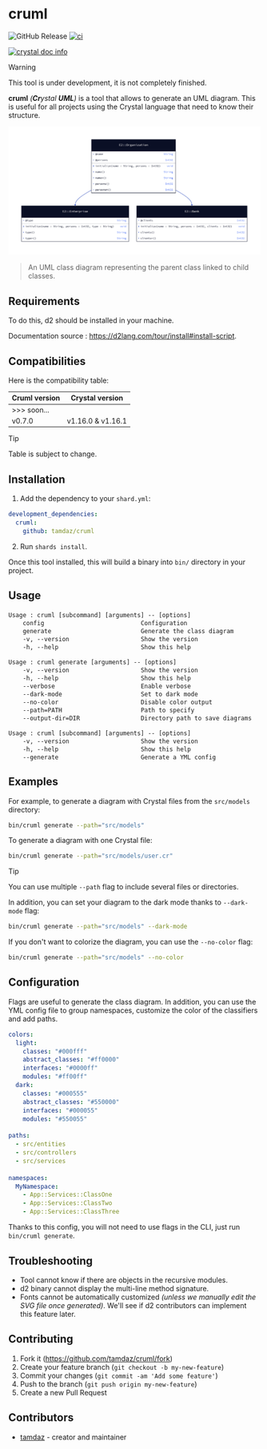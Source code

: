# cruml

![GitHub Release](https://img.shields.io/github/v/release/tamdaz/cruml)
[![ci](https://github.com/tamdaz/cruml/actions/workflows/ci.yml/badge.svg)](https://github.com/tamdaz/cruml/actions/workflows/ci.yml)

[![crystal doc info](https://img.shields.io/badge/main-CrystalDoc.info-2E1052?logo=crystal&style=for-the-badge)](https://crystaldoc.info/github/tamdaz/cruml/main/index.html)

> [!WARNING]
> This tool is under development, it is not completely finished.

**cruml** *(**Cr**ystal **UML**)* is a tool that allows to generate an UML diagram. This is useful for all projects using the Crystal language that need to know their structure.

![uml_class_diagram](img/diagram.png)

> An UML class diagram representing the parent class linked to child classes.

## Requirements

To do this, d2 should be installed in your machine.

Documentation source : https://d2lang.com/tour/install#install-script.

## Compatibilities

Here is the compatibility table:

| Cruml version | Crystal version   |
|---------------|-------------------|
| >>> soon...                       |
| v0.7.0        | v1.16.0 & v1.16.1 |

> [!TIP]
> Table is subject to change.

## Installation

1. Add the dependency to your `shard.yml`:

```yaml
development_dependencies:
  cruml:
    github: tamdaz/cruml
```

2. Run `shards install`.

Once this tool installed, this will build a binary into `bin/` directory in your project.

## Usage

```
Usage : cruml [subcommand] [arguments] -- [options]
    config                           Configuration
    generate                         Generate the class diagram
    -v, --version                    Show the version
    -h, --help                       Show this help
```

```
Usage : cruml generate [arguments] -- [options]
    -v, --version                    Show the version
    -h, --help                       Show this help
    --verbose                        Enable verbose
    --dark-mode                      Set to dark mode
    --no-color                       Disable color output
    --path=PATH                      Path to specify
    --output-dir=DIR                 Directory path to save diagrams
```

```
Usage : cruml [subcommand] [arguments] -- [options]
    -v, --version                    Show the version
    -h, --help                       Show this help
    --generate                       Generate a YML config
```

## Examples

For example, to generate a diagram with Crystal files from the `src/models` directory:

```sh
bin/cruml generate --path="src/models"
```

To generate a diagram with one Crystal file:

```sh
bin/cruml generate --path="src/models/user.cr"
```

> [!TIP]
> You can use multiple `--path` flag to include several files or directories.

In addition, you can set your diagram to the dark mode thanks to `--dark-mode` flag:

```sh
bin/cruml generate --path="src/models" --dark-mode
```

If you don't want to colorize the diagram, you can use the `--no-color` flag:

```sh
bin/cruml generate --path="src/models" --no-color
```

## Configuration

Flags are useful to generate the class diagram. In addition, you can use the YML config file to group namespaces,
customize the color of the classifiers and add paths.

```yml
colors:
  light:
    classes: "#000fff"
    abstract_classes: "#ff0000"
    interfaces: "#0000ff"
    modules: "#ff00ff"
  dark:
    classes: "#000555"
    abstract_classes: "#550000"
    interfaces: "#000055"
    modules: "#550055"

paths:
  - src/entities
  - src/controllers
  - src/services

namespaces:
  MyNamespace:
    - App::Services::ClassOne
    - App::Services::ClassTwo
    - App::Services::ClassThree
```

Thanks to this config, you will not need to use flags in the CLI, just run `bin/cruml generate`.

## Troubleshooting

- Tool cannot know if there are objects in the recursive modules.
- d2 binary cannot display the multi-line method signature.
- Fonts cannot be automatically customized _(unless we manually edit the SVG file once generated)_. We'll see if d2 contributors can implement this feature later.

## Contributing

1. Fork it (<https://github.com/tamdaz/cruml/fork>)
2. Create your feature branch (`git checkout -b my-new-feature`)
3. Commit your changes (`git commit -am 'Add some feature'`)
4. Push to the branch (`git push origin my-new-feature`)
5. Create a new Pull Request

## Contributors

- [tamdaz](https://github.com/tamdaz) - creator and maintainer
